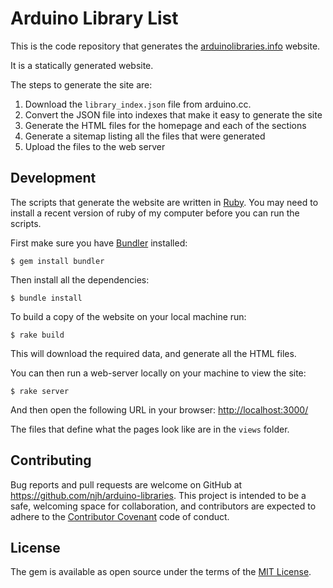 Arduino Library List
====================

This is the code repository that generates the [arduinolibraries.info] website.

It is a statically generated website.

The steps to generate the site are:

1. Download the ```library_index.json``` file from arduino.cc.
2. Convert the JSON file into indexes that make it easy to generate the site
3. Generate the HTML files for the homepage and each of the sections
4. Generate a sitemap listing all the files that were generated
5. Upload the files to the web server



## Development

The scripts that generate the website are written in [Ruby]. You may need to install a recent version of ruby of my computer before you can run the scripts.

First make sure you have [Bundler] installed:

    $ gem install bundler

Then install all the dependencies:

    $ bundle install

To build a copy of the website on your local machine run:

    $ rake build

This will download the required data, and generate all the HTML files.

You can then run a web-server locally on your machine to view the site:

    $ rake server

And then open the following URL in your browser: [http://localhost:3000/]

The files that define what the pages look like are in the `views` folder.


## Contributing

Bug reports and pull requests are welcome on GitHub at https://github.com/njh/arduino-libraries. This project is intended to be a safe, welcoming space for collaboration, and contributors are expected to adhere to the [Contributor Covenant](http://contributor-covenant.org) code of conduct.


## License

The gem is available as open source under the terms of the [MIT License].



[arduinolibraries.info]:     https://arduinolibraries.info/
[MIT License]:               http://opensource.org/licenses/MIT
[Ruby]:                      http://www.ruby-lang.org/
[Bundler]:                   http://bundler.io/
[http://localhost:3000/]:    http://localhost:3000/
